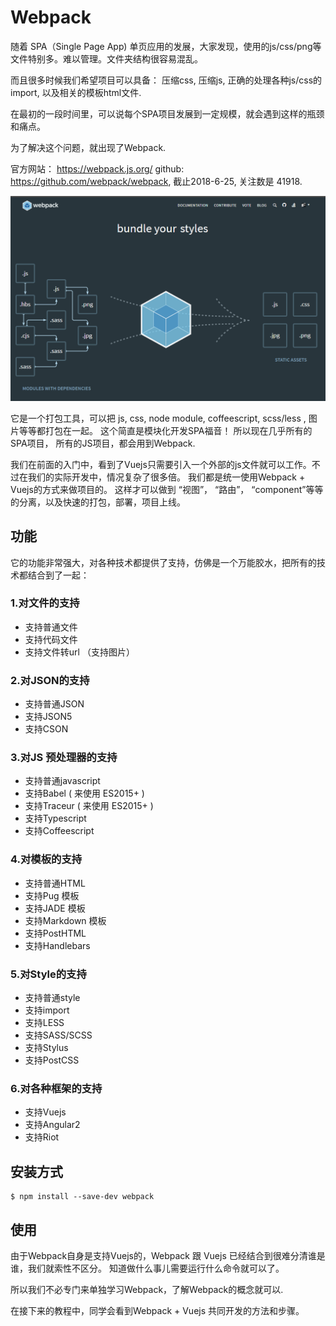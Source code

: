 # Webpack

随着 SPA（Single Page App) 单页应用的发展，大家发现，使用的js/css/png等文件特别多。难以管理。文件夹结构很容易混乱。

而且很多时候我们希望项目可以具备： 压缩css, 压缩js, 正确的处理各种js/css的import, 以及相关的模板html文件. 

在最初的一段时间里，可以说每个SPA项目发展到一定规模，就会遇到这样的瓶颈和痛点。

为了解决这个问题，就出现了Webpack. 

官方网站： https://webpack.js.org/   github: https://github.com/webpack/webpack, 截止2018-6-25, 关注数是 41918. 

![webpack website](./images/webpack_official_logo.png)

它是一个打包工具，可以把  js, css, node module, coffeescript, scss/less , 图片等等都打包在一起。 这个简直是模块化开发SPA福音！ 所以现在几乎所有的SPA项目，
所有的JS项目，都会用到Webpack. 

我们在前面的入门中，看到了Vuejs只需要引入一个外部的js文件就可以工作。不过在我们的实际开发中，情况复杂了很多倍。 我们都是统一使用Webpack + Vuejs的方式来做项目的。
这样才可以做到 “视图”， “路由”， “component”等等的分离，以及快速的打包，部署，项目上线。

## 功能

它的功能非常强大，对各种技术都提供了支持，仿佛是一个万能胶水，把所有的技术都结合到了一起：

### 1.对文件的支持

- 支持普通文件
- 支持代码文件
- 支持文件转url （支持图片）

### 2.对JSON的支持

- 支持普通JSON
- 支持JSON5
- 支持CSON

### 3.对JS 预处理器的支持

- 支持普通javascript
- 支持Babel  ( 来使用 ES2015+ )
- 支持Traceur ( 来使用 ES2015+ )
- 支持Typescript 
- 支持Coffeescript

### 4.对模板的支持

- 支持普通HTML
- 支持Pug 模板
- 支持JADE 模板
- 支持Markdown 模板
- 支持PostHTML
- 支持Handlebars

### 5.对Style的支持

- 支持普通style
- 支持import 
- 支持LESS
- 支持SASS/SCSS
- 支持Stylus
- 支持PostCSS

### 6.对各种框架的支持

- 支持Vuejs
- 支持Angular2
- 支持Riot

## 安装方式

```
$ npm install --save-dev webpack
```

## 使用

由于Webpack自身是支持Vuejs的，Webpack 跟 Vuejs 已经结合到很难分清谁是谁，我们就索性不区分。 知道做什么事儿需要运行什么命令就可以了。 

所以我们不必专门来单独学习Webpack，了解Webpack的概念就可以. 

在接下来的教程中，同学会看到Webpack + Vuejs 共同开发的方法和步骤。





